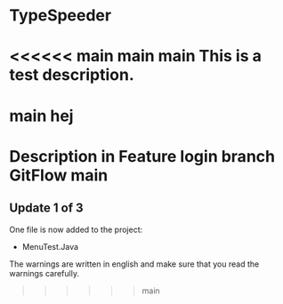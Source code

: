 # TypeSpeeder

<<<<<< main
 main
main
This is a test description.
=======
main
hej
=======
Description in Feature login branch GitFlow
 main
=======
## Update 1 of 3
One file is now added to the project:

* MenuTest.Java

The warnings are written in english and make sure that you read the warnings carefully.
>>>>>> main
